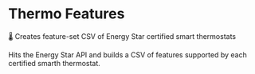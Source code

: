 # Thermo Features
🌡️ Creates feature-set CSV of Energy Star certified smart thermostats

Hits the Energy Star API and builds a CSV of features supported by each certified smarth thermostat.
